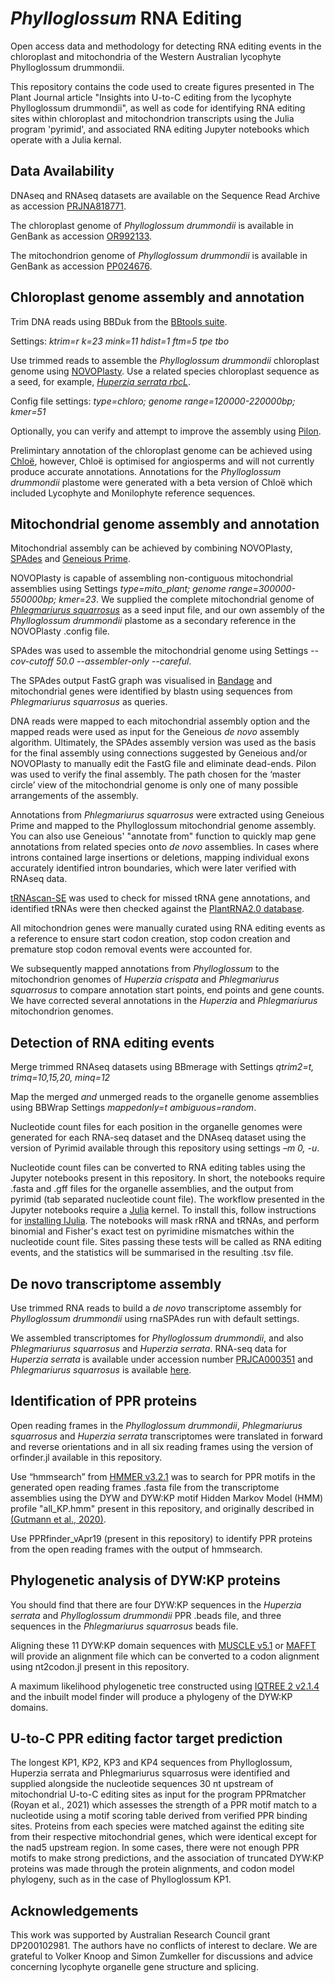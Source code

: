 # _Phylloglossum_ RNA Editing
Open access data and methodology for detecting RNA editing events in the chloroplast and mitochondria of the Western Australian lycophyte Phylloglossum drummondii.

This repository contains the code used to create figures presented in The Plant Journal article "Insights into U-to-C editing from the lycophyte Phylloglossum drummondii", as well as code for identifying RNA editing sites within chloroplast and mitochondrion transcripts using the Julia program 'pyrimid', and associated RNA editing Jupyter notebooks which operate with a Julia kernal.

## Data Availability

DNAseq and RNAseq datasets are available on the Sequence Read Archive as accession [PRJNA818771](https://www.ncbi.nlm.nih.gov/sra?term=SRP365360).

The chloroplast genome of _Phylloglossum drummondii_ is available in GenBank as accession [OR992133](https://www.ncbi.nlm.nih.gov/nuccore/OR992133).

The mitochondrion genome of _Phylloglossum drummondii_ is available in GenBank as accession [PP024676](https://www.ncbi.nlm.nih.gov/nuccore/PP024676).

## Chloroplast genome assembly and annotation
Trim DNA reads using BBDuk from the [BBtools suite](https://jgi.doe.gov/data-and-tools/software-tools/bbtools/).

Settings: _ktrim=r k=23 mink=11 hdist=1 ftm=5 tpe tbo_ 

Use trimmed reads to assemble the _Phylloglossum drummondii_ chloroplast genome using [NOVOPlasty](https://github.com/ndierckx/NOVOPlasty). Use a related species chloroplast sequence as a seed, for example, [_Huperzia serrata rbcL_](https://www.ncbi.nlm.nih.gov/nuccore/DQ464224.1). 

Config file settings: _type=chloro; genome range=120000-220000bp; kmer=51_

Optionally, you can verify and attempt to improve the assembly using [Pilon](https://github.com/broadinstitute/pilon). 

Prelimintary annotation of the chloroplast genome can be achieved using [Chloë](https://chloe.plastid.org/annotate.html), however, Chloë is optimised for angiosperms and will not currently produce accurate annotations. Annotations for the _Phylloglossum drummondii_ plastome were generated with a beta version of Chloë which included Lycophyte and Monilophyte reference sequences.

## Mitochondrial genome assembly and annotation
Mitochondrial assembly can be achieved by combining NOVOPlasty, [SPAdes](https://github.com/ablab/spades) and [Geneious Prime](https://www.geneious.com/). 

NOVOPlasty is capable of assembling non-contiguous mitochondrial assemblies using Settings _type=mito_plant; genome range=300000-550000bp; kmer=23_. We supplied the complete mitochondrial genome of [_Phlegmariurus squarrosus_](https://www.ncbi.nlm.nih.gov/nucleotide/NC_017755.1) as a seed input file, and our own assembly of the _Phylloglossum drummondii_ plastome as a secondary reference in the NOVOPlasty .config file. 

SPAdes was used to assemble the mitochondrial genome using Settings _--cov-cutoff 50.0 --assembler-only --careful_.

The SPAdes output FastG graph was visualised in [Bandage](https://github.com/rrwick/Bandage) and mitochondrial genes were identified by blastn using sequences from _Phlegmariurus squarrosus_ as queries. 

DNA reads were mapped to each mitochondrial assembly option and the mapped reads were used as input for the Geneious _de novo_ assembly algorithm. Ultimately, the SPAdes assembly version was used as the basis for the final assembly using connections suggested by Geneious and/or NOVOPlasty to manually edit the FastG file and eliminate dead-ends. Pilon was used to verify the final assembly. The path chosen for the ‘master circle’ view of the mitochondrial genome is only one of many possible arrangements of the assembly.

Annotations from _Phlegmariurus squarrosus_ were extracted using Geneious Prime and mapped to the Phylloglossum mitochondrial genome assembly. You can also use Geneious' "annotate from" function to quickly map gene annotations from related species onto _de novo_ assemblies. In cases where introns contained large insertions or deletions, mapping individual exons accurately identified intron boundaries, which were later verified with RNAseq data. 

[tRNAscan-SE](http://lowelab.ucsc.edu/tRNAscan-SE/) was used to check for missed tRNA gene annotations, and identified tRNAs were then checked against the [PlantRNA2.0 database](https://seve.ibmp.unistra.fr/plantrna/). 

All mitochondrion genes were manually curated using RNA editing events as a reference to ensure start codon creation, stop codon creation and premature stop codon removal events were accounted for. 

We subsequently mapped annotations from _Phylloglossum_ to the mitochondrion genomes of _Huperzia crispata_ and _Phlegmariurus squarrosus_ to compare annotation start points, end points and gene counts. We have corrected several annotations in the _Huperzia_ and _Phlegmariurus_ mitochondrion genomes.

## Detection of RNA editing events
Merge trimmed RNAseq datasets using BBmerage with Settings _qtrim2=t, trimq=10,15,20, minq=12_ 

Map the merged _and_ unmerged reads to the organelle genome assemblies using BBWrap Settings _mappedonly=t ambiguous=random_. 

Nucleotide count files for each position in the organelle genomes were generated for each RNA-seq dataset and the DNAseq dataset using the version of Pyrimid available through this repository using settings _–m 0, -u_. 

Nucleotide count files can be converted to RNA editing tables using the Jupyter notebooks present in this repository. In short, the notebooks require .fasta and .gff files for the organelle assemblies, and the output from pyrimid (tab separated nucleotide count file). The workflow presented in the Jupyter notebooks require a [Julia](https://julialang.org/) kernel. To install this, follow instructions for [installing IJulia](https://www.geeksforgeeks.org/add-julia-kernel-to-jupyter/). The notebooks will mask rRNA and tRNAs, and perform binomial and Fisher's exact test on pyrimidine mismatches within the nucleotide count file. Sites passing these tests will be called as RNA editing events, and the statistics will be summarised in the resulting  .tsv file.

## De novo transcriptome assembly

Use trimmed RNA reads to build a _de novo_ transcriptome assembly for _Phylloglossum drummondii_ using rnaSPAdes run with default settings. 

We assembled transcriptomes for _Phylloglossum drummondii_, and also _Phlegmariurus squarrosus_ and _Huperzia serrata_. RNA-seq data for _Huperzia serrata_ is available under accession number [PRJCA000351](https://ngdc.cncb.ac.cn/bioproject/browse/PRJCA00035) and _Phlegmariurus squarrosus_ is available [here](https://medplantrnaseq.org/assemblies/Huperzia_squarrosa.tar.gz).

## Identification of PPR proteins
Open reading frames in the _Phylloglossum drummondii_, _Phlegmariurus squarrosus_ and _Huperzia serrata_ transcriptomes were translated in forward and reverse orientations and in all six reading frames using the version of orfinder.jl available in this repository. 

Use “hmmsearch” from [HMMER v3.2.1](hmmer.org) was to search for PPR motifs in the generated open reading frames .fasta file from the transcriptome assemblies using the DYW and DYW:KP motif Hidden Markov Model (HMM) profile "all_KP.hmm" present in this repository, and originally described in [(Gutmann et al., 2020)](https://doi.org/10.1016/j.molp.2019.11.002). 

Use PPRfinder_vApr19 (present in this repository) to identify PPR proteins from the open reading frames with the output of hmmsearch.

## Phylogenetic analysis of DYW:KP proteins
You should find that there are four DYW:KP sequences in the _Huperzia serrata_ and _Phylloglossum drummondii_ PPR .beads file, and three sequences in the _Phlegmariurus squarrosus_ beads file. 

Aligning these 11 DYW:KP domain sequences with [MUSCLE v5.1](https://www.ebi.ac.uk/jdispatcher/msa/muscle) or [MAFFT](https://mafft.cbrc.jp/alignment/software/) will provide an alignment file which can be converted to a codon alignment using nt2codon.jl present in this repository. 

A maximum likelihood phylogenetic tree constructed using [IQTREE 2 v2.1.4](https://github.com/iqtree/iqtree2) and the inbuilt model finder will produce a phylogeny of the DYW:KP domains.

## U-to-C PPR editing factor target prediction
The longest KP1, KP2, KP3 and KP4 sequences from Phylloglossum, Huperzia serrata and Phlegmariurus squarrosus were identified and supplied alongside the nucleotide sequences 30 nt upstream of mitochondrial U-to-C editing sites as input for the program PPRmatcher (Royan et al., 2021) which assesses the strength of a PPR motif match to a nucleotide using a motif scoring table derived from verified PPR binding sites. Proteins from each species were matched against the editing site from their respective mitochondrial genes, which were identical except for the nad5 upstream region. In some cases, there were not enough PPR motifs to make strong predictions, and the association of truncated DYW:KP proteins was made through the protein alignments, and codon model phylogeny, such as in the case of Phylloglossum KP1.

## Acknowledgements
This work was supported by Australian Research Council grant DP200102981. The authors have no conflicts of interest to declare. We are grateful to Volker Knoop and Simon Zumkeller for discussions and advice concerning lycophyte organelle gene structure and splicing.
